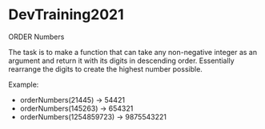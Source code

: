 # DevTraining2021

ORDER Numbers

The task is to make a function that can take any non-negative integer as an argument and return it with its digits in descending order. Essentially rearrange the digits to create the highest number possible.

Example:

* orderNumbers(21445) -> 54421
* orderNumbers(145263) -> 654321
* orderNumbers(1254859723) -> 9875543221